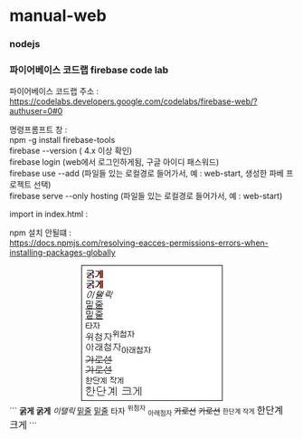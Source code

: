 # manual-web

### nodejs



### 파이어베이스 코드랩 firebase code lab

파이어베이스 코드랩 주소 :  
https://codelabs.developers.google.com/codelabs/firebase-web/?authuser=0#0  

명령프롬프트 창 :  
npm -g install firebase-tools  
firebase --version ( 4.x 이상 확인)  
firebase login (web에서 로그인하게됨, 구글 아이디 패스워드)  
firebase use --add (파일들 있는 로컬경로 들어가서, 예 : web-start, 생성한 파베 프로젝트 선택)  
firebase serve --only hosting (파일들 있는 로컬경로 들어가서, 예 : web-start)  

import in index.html :   
<script src="/__/firebase/5.7.3/firebase-app.js"></script>  
<script src="/__/firebase/5.7.3/firebase-auth.js"></script>  
<script src="/__/firebase/5.7.3/firebase-storage.js"></script>  
<script src="/__/firebase/5.7.3/firebase-messaging.js"></script>  
<script src="/__/firebase/5.7.3/firebase-firestore.js"></script>  
<script src="/__/firebase/init.js"></script>  

npm 설치 안될떄 :  
https://docs.npmjs.com/resolving-eacces-permissions-errors-when-installing-packages-globally  

<center><img src="/1.png"></center>
```
<b>굵게</b>  
<strong>굵게</strong>  
<i>이탤릭</i>  
<u>밑줄</u>  
<ins>밑줄</ins>  
<tt>타자</tt>  
<sup>위첨자</sup>  
<sub>아래첨자</sub>  
<s>가로선</s>  
<del>가로선</del>  
<small>한단계 작게</small>  
<big>한단계 크게</big>  
 ```
